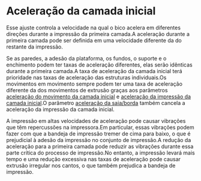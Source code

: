 Aceleração da camada inicial
====
Esse ajuste controla a velocidade na qual o bico acelera em diferentes direções durante a impressão da primeira camada.A aceleração durante a primeira camada pode ser definida em uma velocidade diferente da do restante da impressão.

Se as paredes, a adesão da plataforma, os fundos, o suporte e o enchimento podem ter taxas de aceleração diferentes, elas serão idênticas durante a primeira camada.A taxa de aceleração da camada inicial terá prioridade nas taxas de aceleração das estruturas individuais.Os movimentos em movimento sempre podem ter uma taxa de aceleração diferente da dos movimentos de extrusão graças aos parâmetros [aceleração do movimento da camada inicial](aceleração_travel_layer_0.md) e [aceleração da impressão da camada inicial](aceleração_print_layer_0.md).O parâmetro [aceleração da saia/borda](aceleração_skirt_bim.md) também cancela a aceleração da impressão da camada inicial.

A impressão em altas velocidades de aceleração pode causar vibrações que têm repercussões na impressora.Em particular, essas vibrações podem fazer com que a bandeja de impressão tremer de cima para baixo, o que é prejudicial à adesão da impressão no conjunto de impressão.A redução da aceleração para a primeira camada pode reduzir as vibrações durante essa parte crítica do processo de impressão.No entanto, a impressão levará mais tempo e uma redução excessiva nas taxas de aceleração pode causar extrusão irregular nos cantos, o que também prejudica a bandeja de impressão.